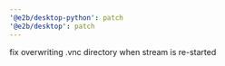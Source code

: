 ```yaml
---
'@e2b/desktop-python': patch
'@e2b/desktop': patch
---
```


fix overwriting .vnc directory when stream is re-started
